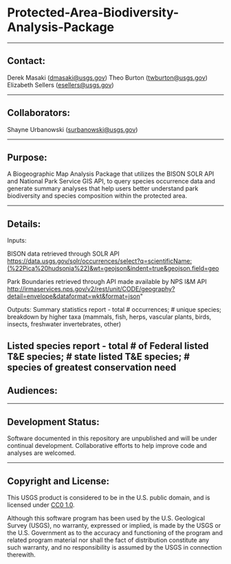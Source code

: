 # Protected-Area-Biodiversity-Analysis-Package

-----------
Contact:
-----------
Derek Masaki (dmasaki@usgs.gov)
Theo Burton (twburton@usgs.gov)
Elizabeth Sellers (esellers@usgs.gov)

-----------
Collaborators:
-----------
Shayne Urbanowski (surbanowski@usgs.gov)

-----------
Purpose:
-----------
A Biogeographic Map Analysis Package that utilizes the BISON SOLR API and National Park Service GIS API, to query species occurrence data and generate summary analyses that help users better understand park biodiversity and species composition within the protected area.  

-----------
Details:
-----------
Inputs:

BISON data retrieved through SOLR API
https://data.usgs.gov/solr/occurrences/select?q=scientificName:(%22Pica%20hudsonia%22)&wt=geojson&indent=true&geojson.field=geo

Park Boundaries retrieved through API made available by NPS I&M API
http://irmaservices.nps.gov/v2/rest/unit/CODE/geography?detail=envelope&dataformat=wkt&format=json"

Outputs:
Summary statistics report - total # occurrences; # unique species; breakdown by higher taxa (mammals, fish, herps, vascular plants, birds, insects, freshwater invertebrates, other)

Listed species report - total # of Federal listed T&E species; # state listed T&E species; # species of greatest conservation need
-----------
Audiences:
-----------

-----------
Development Status:
-------------------
Software documented in this repository are unpublished and will be under continual development.  Collaborative efforts to help improve code and analyses are welcomed.

----------------------
Copyright and License:
---------------------
This USGS product is considered to be in the U.S. public domain, and is licensed under
[CC0 1.0](https://creativecommons.org/publicdomain/zero/1.0/).

Although this software program has been used by the U.S. Geological Survey (USGS), no warranty, expressed or implied,
is made by the USGS or the U.S. Government as to the accuracy and functioning of the program and related program
material nor shall the fact of distribution constitute any such warranty, and no responsibility is assumed by the
USGS in connection therewith.
